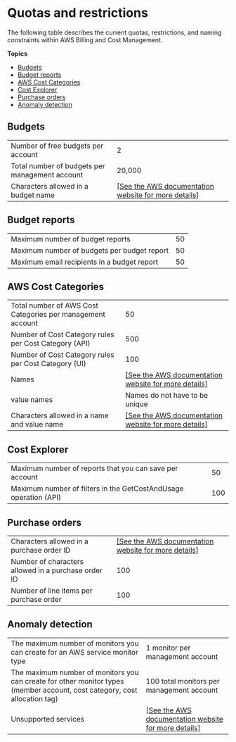 # Quotas and restrictions<a name="billing-limits"></a>

The following table describes the current quotas, restrictions, and naming constraints within AWS Billing and Cost Management\.

**Topics**
+ [Budgets](#limits-budgets)
+ [Budget reports](#limits-reports)
+ [AWS Cost Categories](#limits-categories)
+ [Cost Explorer](#limits-ce)
+ [Purchase orders](#limits-po)
+ [Anomaly detection](#limits-ad)

## Budgets<a name="limits-budgets"></a>


|  |  | 
| --- |--- |
| Number of free budgets per account | 2 | 
| Total number of budgets per management account | 20,000 | 
| Characters allowed in a budget name | [\[See the AWS documentation website for more details\]](http://docs.aws.amazon.com/awsaccountbilling/latest/aboutv2/billing-limits.html) | 

## Budget reports<a name="limits-reports"></a>


|  |  | 
| --- |--- |
| Maximum number of budget reports | 50 | 
| Maximum number of budgets per budget report | 50 | 
| Maximum email recipients in a budget report | 50 | 

## AWS Cost Categories<a name="limits-categories"></a>


|  |  | 
| --- |--- |
| Total number of AWS Cost Categories per management account | 50 | 
| Number of Cost Category rules per Cost Category \(API\) | 500 | 
| Number of Cost Category rules per Cost Category \(UI\) | 100 | 
|  Names | [\[See the AWS documentation website for more details\]](http://docs.aws.amazon.com/awsaccountbilling/latest/aboutv2/billing-limits.html) | 
|  value names | Names do not have to be unique | 
| Characters allowed in a name and value name | [\[See the AWS documentation website for more details\]](http://docs.aws.amazon.com/awsaccountbilling/latest/aboutv2/billing-limits.html)  | 

## Cost Explorer<a name="limits-ce"></a>


|  |  | 
| --- |--- |
| Maximum number of reports that you can save per account | 50 | 
| Maximum number of filters in the GetCostAndUsage operation \(API\) | 100 | 

## Purchase orders<a name="limits-po"></a>


|  |  | 
| --- |--- |
| Characters allowed in a purchase order ID | [\[See the AWS documentation website for more details\]](http://docs.aws.amazon.com/awsaccountbilling/latest/aboutv2/billing-limits.html) | 
| Number of characters allowed in a purchase order ID | 100 | 
| Number of line items per purchase order | 100 | 

## Anomaly detection<a name="limits-ad"></a>


|  |  | 
| --- |--- |
| The maximum number of monitors you can create for an AWS service monitor type |  1 monitor per management account  | 
| The maximum number of monitors you can create for other monitor types \(member account, cost category, cost allocation tag\) | 100 total monitors per management account | 
| Unsupported services | [\[See the AWS documentation website for more details\]](http://docs.aws.amazon.com/awsaccountbilling/latest/aboutv2/billing-limits.html) | 